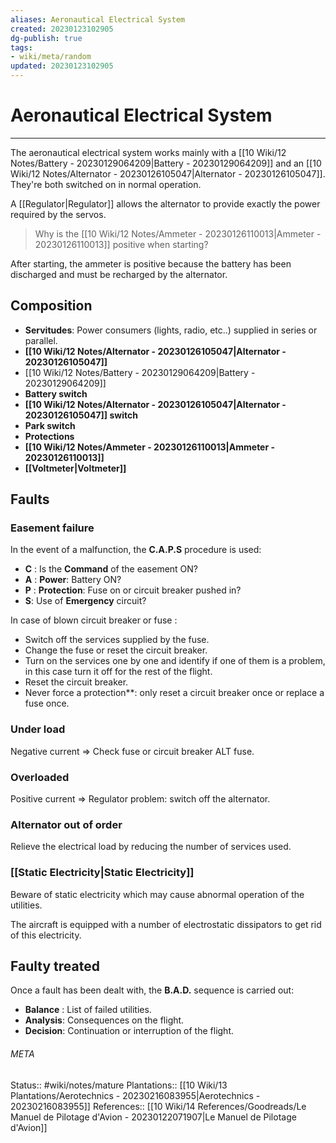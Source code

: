 ```yaml
---
aliases: Aeronautical Electrical System
created: 20230123102905
dg-publish: true
tags:
- wiki/meta/random
updated: 20230123102905
---
```

# Aeronautical Electrical System
---
The aeronautical electrical system works mainly with a [[10 Wiki/12 Notes/Battery - 20230129064209\|Battery - 20230129064209]] and an [[10 Wiki/12 Notes/Alternator - 20230126105047\|Alternator - 20230126105047]]. They're both switched on in normal operation.

A [[Regulator\|Regulator]] allows the alternator to provide exactly the power required by the servos.

> Why is the [[10 Wiki/12 Notes/Ammeter - 20230126110013\|Ammeter - 20230126110013]] positive when starting?

After starting, the ammeter is positive because the battery has been discharged and must be recharged by the alternator.


## Composition
- **Servitudes**: Power consumers (lights, radio, etc..) supplied in series or parallel.
- **[[10 Wiki/12 Notes/Alternator - 20230126105047\|Alternator - 20230126105047]]**
- [[10 Wiki/12 Notes/Battery - 20230129064209\|Battery - 20230129064209]]
- **Battery switch**
- **[[10 Wiki/12 Notes/Alternator - 20230126105047\|Alternator - 20230126105047]] switch**
- **Park switch**
- **Protections**
- **[[10 Wiki/12 Notes/Ammeter - 20230126110013\|Ammeter - 20230126110013]]**
- **[[Voltmeter\|Voltmeter]]**


## Faults

### Easement failure
In the event of a malfunction, the **C.A.P.S** procedure is used:
- **C** : Is the **Command** of the easement ON?
- **A** : **Power**: Battery ON?
- **P** : **Protection**: Fuse on or circuit breaker pushed in?
- **S**: Use of **Emergency** circuit?

In case of blown circuit breaker or fuse :
- Switch off the services supplied by the fuse.
- Change the fuse or reset the circuit breaker.
- Turn on the services one by one and identify if one of them is a problem, in this case turn it off for the rest of the flight.
- Reset the circuit breaker.
- Never force a protection**: only reset a circuit breaker once or replace a fuse once.

### Under load
Negative current => Check fuse or circuit breaker ALT fuse.

### Overloaded
Positive current => Regulator problem: switch off the alternator.

### Alternator out of order
Relieve the electrical load by reducing the number of services used.

### [[Static Electricity\|Static Electricity]]
Beware of static electricity which may cause abnormal operation of the utilities.

The aircraft is equipped with a number of electrostatic dissipators to get rid of this electricity.


## Faulty treated
Once a fault has been dealt with, the **B.A.D.** sequence is carried out:
- **Balance** : List of failed utilities.
- **Analysis**: Consequences on the flight.
- **Decision**: Continuation or interruption of the flight.





###### META
Status:: #wiki/notes/mature 
Plantations:: [[10 Wiki/13 Plantations/Aerotechnics - 20230216083955\|Aerotechnics - 20230216083955]]
References:: [[10 Wiki/14 References/Goodreads/Le Manuel de Pilotage d'Avion - 20230122071907\|Le Manuel de Pilotage d'Avion]]

